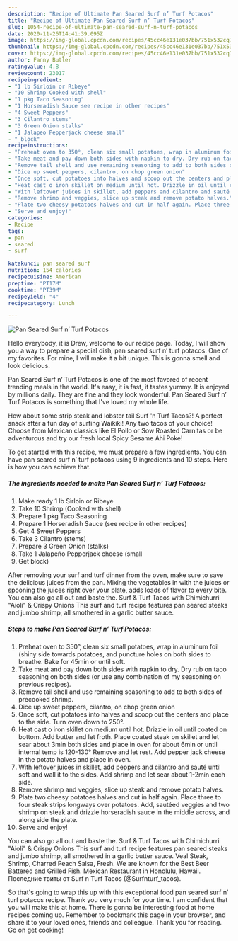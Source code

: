 ```yaml
---
description: "Recipe of Ultimate Pan Seared Surf n’ Turf Potacos"
title: "Recipe of Ultimate Pan Seared Surf n’ Turf Potacos"
slug: 1054-recipe-of-ultimate-pan-seared-surf-n-turf-potacos
date: 2020-11-26T14:41:39.095Z
image: https://img-global.cpcdn.com/recipes/45cc46e131e037bb/751x532cq70/pan-seared-surf-n-turf-potacos-recipe-main-photo.jpg
thumbnail: https://img-global.cpcdn.com/recipes/45cc46e131e037bb/751x532cq70/pan-seared-surf-n-turf-potacos-recipe-main-photo.jpg
cover: https://img-global.cpcdn.com/recipes/45cc46e131e037bb/751x532cq70/pan-seared-surf-n-turf-potacos-recipe-main-photo.jpg
author: Fanny Butler
ratingvalue: 4.8
reviewcount: 23017
recipeingredient:
- "1 lb Sirloin or Ribeye"
- "10 Shrimp Cooked with shell"
- "1 pkg Taco Seasoning"
- "1 Horseradish Sauce see recipe in other recipes"
- "4 Sweet Peppers"
- "3 Cilantro stems"
- "3 Green Onion stalks"
- "1 Jalapeo Pepperjack cheese small"
- " block"
recipeinstructions:
- "Preheat oven to 350°, clean six small potatoes, wrap in aluminum foil (shiny side towards potatoes, and puncture holes on both sides to breathe. Bake for 45min or until soft."
- "Take meat and pay down both sides with napkin to dry. Dry rub on taco seasoning on both sides (or use any combination of my seasoning on previous recipes)."
- "Remove tail shell and use remaining seasoning to add to both sides of precooked shrimp."
- "Dice up sweet peppers, cilantro, on chop green onion"
- "Once soft, cut potatoes into halves and scoop out the centers and place to the side. Turn oven down to 250°."
- "Heat cast o iron skillet on medium until hot. Drizzle in oil until coated on bottom. Add butter and let froth. Place coated steak on skillet and let sear about 3min both sides and place in oven for about 6min or until internal temp is 120-130° Remove and let rest. Add pepper jack cheese in the potato halves and place in oven."
- "With leftover juices in skillet, add peppers and cilantro and sauté until soft and wall it to the sides. Add shrimp and let sear about 1-2min each side."
- "Remove shrimp and veggies, slice up steak and remove potato halves."
- "Plate two cheesy potatoes halves and cut in half again. Place three to four steak strips longways over potatoes. Add, sautéed veggies and two shrimp on steak and drizzle horseradish sauce in the middle across, and along side the plate."
- "Serve and enjoy!"
categories:
- Recipe
tags:
- pan
- seared
- surf

katakunci: pan seared surf 
nutrition: 154 calories
recipecuisine: American
preptime: "PT17M"
cooktime: "PT39M"
recipeyield: "4"
recipecategory: Lunch

---
```



![Pan Seared Surf n’ Turf Potacos](https://img-global.cpcdn.com/recipes/45cc46e131e037bb/751x532cq70/pan-seared-surf-n-turf-potacos-recipe-main-photo.jpg)

Hello everybody, it is Drew, welcome to our recipe page. Today, I will show you a way to prepare a special dish, pan seared surf n’ turf potacos. One of my favorites. For mine, I will make it a bit unique. This is gonna smell and look delicious.

Pan Seared Surf n’ Turf Potacos is one of the most favored of recent trending meals in the world. It's easy, it is fast, it tastes yummy. It is enjoyed by millions daily. They are fine and they look wonderful. Pan Seared Surf n’ Turf Potacos is something that I've loved my whole life.

How about some strip steak and lobster tail Surf &#39;n Turf Tacos?! A perfect snack after a fun day of surfing Waikiki! Any two tacos of your choice! Choose from Mexican classics like El Pollo or Sow Roasted Carnitas or be adventurous and try our fresh local Spicy Sesame Ahi Poke!


To get started with this recipe, we must prepare a few ingredients. You can have pan seared surf n’ turf potacos using 9 ingredients and 10 steps. Here is how you can achieve that.

<!--inarticleads1-->

##### The ingredients needed to make Pan Seared Surf n’ Turf Potacos:

1. Make ready 1 lb Sirloin or Ribeye
1. Take 10 Shrimp (Cooked with shell)
1. Prepare 1 pkg Taco Seasoning
1. Prepare 1 Horseradish Sauce (see recipe in other recipes)
1. Get 4 Sweet Peppers
1. Take 3 Cilantro (stems)
1. Prepare 3 Green Onion (stalks)
1. Take 1 Jalapeño Pepperjack cheese (small
1. Get  block)


After removing your surf and turf dinner from the oven, make sure to save the delicious juices from the pan. Mixing the vegetables in with the juices or spooning the juices right over your plate, adds loads of flavor to every bite. You can also go all out and baste the. Surf &amp; Turf Tacos with Chimichurri &#34;Aioli&#34; &amp; Crispy Onions This surf and turf recipe features pan seared steaks and jumbo shrimp, all smothered in a garlic butter sauce. 

<!--inarticleads2-->

##### Steps to make Pan Seared Surf n’ Turf Potacos:

1. Preheat oven to 350°, clean six small potatoes, wrap in aluminum foil (shiny side towards potatoes, and puncture holes on both sides to breathe. Bake for 45min or until soft.
1. Take meat and pay down both sides with napkin to dry. Dry rub on taco seasoning on both sides (or use any combination of my seasoning on previous recipes).
1. Remove tail shell and use remaining seasoning to add to both sides of precooked shrimp.
1. Dice up sweet peppers, cilantro, on chop green onion
1. Once soft, cut potatoes into halves and scoop out the centers and place to the side. Turn oven down to 250°.
1. Heat cast o iron skillet on medium until hot. Drizzle in oil until coated on bottom. Add butter and let froth. Place coated steak on skillet and let sear about 3min both sides and place in oven for about 6min or until internal temp is 120-130° Remove and let rest. Add pepper jack cheese in the potato halves and place in oven.
1. With leftover juices in skillet, add peppers and cilantro and sauté until soft and wall it to the sides. Add shrimp and let sear about 1-2min each side.
1. Remove shrimp and veggies, slice up steak and remove potato halves.
1. Plate two cheesy potatoes halves and cut in half again. Place three to four steak strips longways over potatoes. Add, sautéed veggies and two shrimp on steak and drizzle horseradish sauce in the middle across, and along side the plate.
1. Serve and enjoy!


You can also go all out and baste the. Surf &amp; Turf Tacos with Chimichurri &#34;Aioli&#34; &amp; Crispy Onions This surf and turf recipe features pan seared steaks and jumbo shrimp, all smothered in a garlic butter sauce. Veal Steak, Shrimp, Charred Peach Salsa, Fresh. We are known for the Best Beer Battered and Grilled Fish. Mexican Restaurant in Honolulu, Hawaii. Последние твиты от Surf n Turf Tacos (@Surfnturf_tacos). 

So that's going to wrap this up with this exceptional food pan seared surf n’ turf potacos recipe. Thank you very much for your time. I am confident that you will make this at home. There is gonna be interesting food at home recipes coming up. Remember to bookmark this page in your browser, and share it to your loved ones, friends and colleague. Thank you for reading. Go on get cooking!
